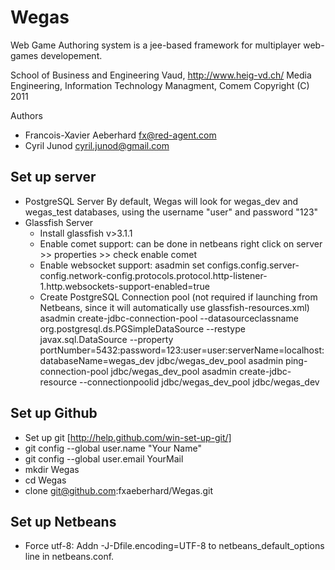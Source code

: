 Wegas
=======================
Web Game Authoring system is a jee-based framework for multiplayer web-games developement.

School of Business and Engineering Vaud, http://www.heig-vd.ch/
Media Engineering, Information Technology Managment, Comem
Copyright (C) 2011

Authors
*   Francois-Xavier Aeberhard fx@red-agent.com
*   Cyril Junod cyril.junod@gmail.com


Set up server
------------------------
*   PostgreSQL Server
    By default, Wegas will look for wegas_dev and wegas_test databases, using the username "user" and password "123"
*   Glassfish Server
    - Install glassfish v>3.1.1
    - Enable comet support:
      can be done in netbeans right click on server >> properties >> check enable comet
    - Enable websocket support:
      asadmin set configs.config.server-config.network-config.protocols.protocol.http-listener-1.http.websockets-support-enabled=true
    - Create PostgreSQL Connection pool
      (not required if launching from Netbeans, since it will automatically use glassfish-resources.xml)
      asadmin create-jdbc-connection-pool --datasourceclassname org.postgresql.ds.PGSimpleDataSource --restype javax.sql.DataSource --property portNumber=5432:password=123:user=user:serverName=localhost:databaseName=wegas_dev jdbc/wegas_dev_pool
      asadmin ping-connection-pool jdbc/wegas_dev_pool
      asadmin create-jdbc-resource --connectionpoolid jdbc/wegas_dev_pool jdbc/wegas_dev

Set up Github
------------------------
*  Set up git [http://help.github.com/win-set-up-git/]
*  git config --global user.name "Your Name"
*  git config --global user.email YourMail
*  mkdir Wegas
*  cd Wegas
*  clone git@github.com:fxaeberhard/Wegas.git

Set up Netbeans
------------------------
*  Force utf-8:
   Addn -J-Dfile.encoding=UTF-8 to netbeans_default_options line in netbeans.conf.
	

